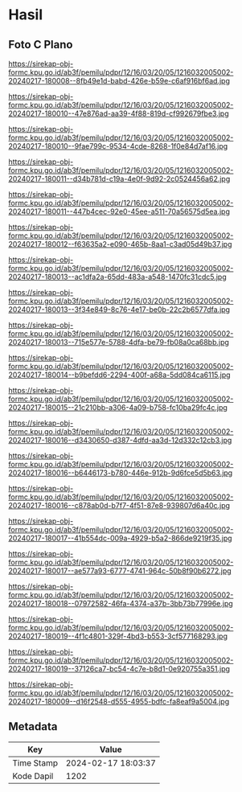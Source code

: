 # Hasil

## Foto C Plano

https://sirekap-obj-formc.kpu.go.id/ab3f/pemilu/pdpr/12/16/03/20/05/1216032005002-20240217-180008--8fb49e1d-babd-426e-b59e-c6af916bf6ad.jpg

https://sirekap-obj-formc.kpu.go.id/ab3f/pemilu/pdpr/12/16/03/20/05/1216032005002-20240217-180010--47e876ad-aa39-4f88-819d-cf992679fbe3.jpg

https://sirekap-obj-formc.kpu.go.id/ab3f/pemilu/pdpr/12/16/03/20/05/1216032005002-20240217-180010--9fae799c-9534-4cde-8268-1f0e84d7af16.jpg

https://sirekap-obj-formc.kpu.go.id/ab3f/pemilu/pdpr/12/16/03/20/05/1216032005002-20240217-180011--d34b781d-c19a-4e0f-9d92-2c0524456a62.jpg

https://sirekap-obj-formc.kpu.go.id/ab3f/pemilu/pdpr/12/16/03/20/05/1216032005002-20240217-180011--447b4cec-92e0-45ee-a511-70a56575d5ea.jpg

https://sirekap-obj-formc.kpu.go.id/ab3f/pemilu/pdpr/12/16/03/20/05/1216032005002-20240217-180012--f63635a2-e090-465b-8aa1-c3ad05d49b37.jpg

https://sirekap-obj-formc.kpu.go.id/ab3f/pemilu/pdpr/12/16/03/20/05/1216032005002-20240217-180013--ac1dfa2a-65dd-483a-a548-1470fc31cdc5.jpg

https://sirekap-obj-formc.kpu.go.id/ab3f/pemilu/pdpr/12/16/03/20/05/1216032005002-20240217-180013--3f34e849-8c76-4e17-be0b-22c2b6577dfa.jpg

https://sirekap-obj-formc.kpu.go.id/ab3f/pemilu/pdpr/12/16/03/20/05/1216032005002-20240217-180013--715e577e-5788-4dfa-be79-fb08a0ca68bb.jpg

https://sirekap-obj-formc.kpu.go.id/ab3f/pemilu/pdpr/12/16/03/20/05/1216032005002-20240217-180014--b9befdd6-2294-400f-a68a-5dd084ca6115.jpg

https://sirekap-obj-formc.kpu.go.id/ab3f/pemilu/pdpr/12/16/03/20/05/1216032005002-20240217-180015--21c210bb-a306-4a09-b758-fc10ba29fc4c.jpg

https://sirekap-obj-formc.kpu.go.id/ab3f/pemilu/pdpr/12/16/03/20/05/1216032005002-20240217-180016--d3430650-d387-4dfd-aa3d-12d332c12cb3.jpg

https://sirekap-obj-formc.kpu.go.id/ab3f/pemilu/pdpr/12/16/03/20/05/1216032005002-20240217-180016--b6446173-b780-446e-912b-9d6fce5d5b63.jpg

https://sirekap-obj-formc.kpu.go.id/ab3f/pemilu/pdpr/12/16/03/20/05/1216032005002-20240217-180016--c878ab0d-b7f7-4f51-87e8-939807d6a40c.jpg

https://sirekap-obj-formc.kpu.go.id/ab3f/pemilu/pdpr/12/16/03/20/05/1216032005002-20240217-180017--41b554dc-009a-4929-b5a2-866de9219f35.jpg

https://sirekap-obj-formc.kpu.go.id/ab3f/pemilu/pdpr/12/16/03/20/05/1216032005002-20240217-180017--ae577a93-6777-4741-964c-50b8f90b6272.jpg

https://sirekap-obj-formc.kpu.go.id/ab3f/pemilu/pdpr/12/16/03/20/05/1216032005002-20240217-180018--07972582-46fa-4374-a37b-3bb73b77996e.jpg

https://sirekap-obj-formc.kpu.go.id/ab3f/pemilu/pdpr/12/16/03/20/05/1216032005002-20240217-180019--4f1c4801-329f-4bd3-b553-3cf577168293.jpg

https://sirekap-obj-formc.kpu.go.id/ab3f/pemilu/pdpr/12/16/03/20/05/1216032005002-20240217-180019--37126ca7-bc54-4c7e-b8d1-0e920755a351.jpg

https://sirekap-obj-formc.kpu.go.id/ab3f/pemilu/pdpr/12/16/03/20/05/1216032005002-20240217-180009--d16f2548-d555-4955-bdfc-fa8eaf9a5004.jpg


## Metadata

| Key        | Value               |
| ---------- | ------------------- |
| Time Stamp | 2024-02-17 18:03:37 |
| Kode Dapil | 1202                |



